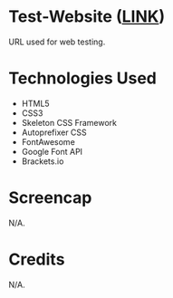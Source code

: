 # Test-Website (<a href="http://www.komonogaming.ga" target="_blank">LINK</a>)

URL used for web testing.

# Technologies Used

<ul>
  <li>HTML5</li>
  <li>CSS3</li>
  <li>Skeleton CSS Framework</li>
  <li>Autoprefixer CSS</li>
  <li>FontAwesome</li>
  <li>Google Font API</li>
  <li>Brackets.io</li>
</ul>

# Screencap

N/A.

# Credits

N/A.
